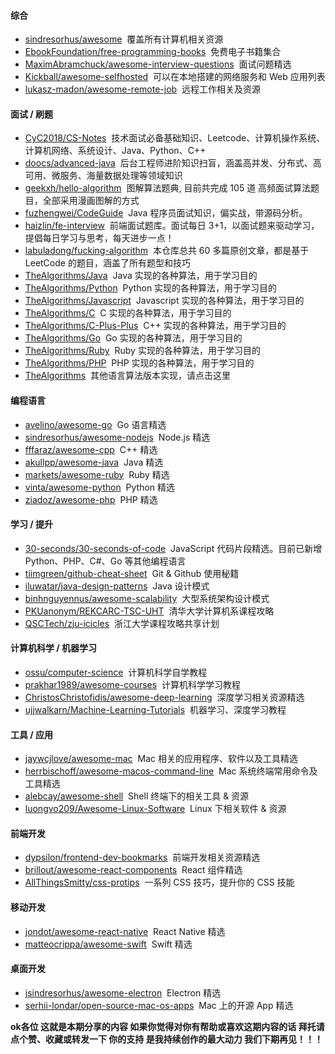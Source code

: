<a name="hN43n"></a>
#### 综合

- [sindresorhus/awesome](https://github.com/sindresorhus/awesome)  覆盖所有计算机相关资源
- [EbookFoundation/free-programming-books](https://github.com/EbookFoundation/free-programming-books)  免费电子书籍集合
- [MaximAbramchuck/awesome-interview-questions](https://github.com/MaximAbramchuck/awesome-interview-questions)  面试问题精选
- [Kickball/awesome-selfhosted](https://github.com/Kickball/awesome-selfhosted)  可以在本地搭建的网络服务和 Web 应用列表
- [lukasz-madon/awesome-remote-job](https://github.com/lukasz-madon/awesome-remote-job)  远程工作相关及资源

<a name="3d63d21d"></a>
#### 面试 / 刷题

- [CyC2018/CS-Notes](https://github.com/CyC2018/CS-Notes)  技术面试必备基础知识、Leetcode、计算机操作系统、计算机网络、系统设计、Java、Python、C++
- [doocs/advanced-java](https://github.com/doocs/advanced-java)  后台工程师进阶知识扫盲，涵盖高并发、分布式、高可用、微服务、海量数据处理等领域知识
- [geekxh/hello-algorithm](https://github.com/geekxh/hello-algorithm)  图解算法题典, 目前共完成 105 道 高频面试算法题目，全部采用漫画图解的方式
- [fuzhengwei/CodeGuide](https://github.com/fuzhengwei/CodeGuide)  Java 程序员面试知识，偏实战，带源码分析。
- [haizlin/fe-interview](https://github.com/haizlin/fe-interview)  前端面试题库。面试每日 3+1，以面试题来驱动学习，提倡每日学习与思考，每天进步一点！
- [labuladong/fucking-algorithm](https://github.com/labuladong/fucking-algorithm)  本仓库总共 60 多篇原创文章，都是基于 LeetCode 的题目，涵盖了所有题型和技巧
- [TheAlgorithms/Java](https://github.com/TheAlgorithms/Java)  Java 实现的各种算法，用于学习目的
- [TheAlgorithms/Python](https://github.com/TheAlgorithms/Python)  Python 实现的各种算法，用于学习目的
- [TheAlgorithms/Javascript](https://github.com/TheAlgorithms/Javascript)  Javascript 实现的各种算法，用于学习目的
- [TheAlgorithms/C](https://github.com/TheAlgorithms/C)  C 实现的各种算法，用于学习目的
- [TheAlgorithms/C-Plus-Plus](https://github.com/TheAlgorithms/C-Plus-Plus)  C++ 实现的各种算法，用于学习目的
- [TheAlgorithms/Go](https://github.com/TheAlgorithms/Go)  Go 实现的各种算法，用于学习目的
- [TheAlgorithms/Ruby](https://github.com/TheAlgorithms/Ruby)  Ruby 实现的各种算法，用于学习目的
- [TheAlgorithms/PHP](https://github.com/TheAlgorithms/PHP)  PHP 实现的各种算法，用于学习目的
- [TheAlgorithms](https://github.com/TheAlgorithms)  其他语言算法版本实现，请点击这里

<a name="3bf8a523"></a>
#### 编程语言

- [avelino/awesome-go](https://github.com/avelino/awesome-go)  Go 语言精选
- [sindresorhus/awesome-nodejs](https://github.com/sindresorhus/awesome-nodejs)  Node.js 精选
- [fffaraz/awesome-cpp](https://github.com/fffaraz/awesome-cpp)  C++ 精选
- [akullpp/awesome-java](https://github.com/akullpp/awesome-java)  Java 精选
- [markets/awesome-ruby](https://github.com/markets/awesome-ruby)  Ruby 精选
- [vinta/awesome-python](https://github.com/vinta/awesome-python)  Python 精选
- [ziadoz/awesome-php](https://github.com/ziadoz/awesome-php)  PHP 精选

<a name="0c443885"></a>
#### 学习 / 提升

- [30-seconds/30-seconds-of-code](https://github.com/30-seconds/30-seconds-of-code)  JavaScript 代码片段精选。目前已新增 Python、PHP、C#、Go 等其他编程语言
- [tiimgreen/github-cheat-sheet](https://github.com/tiimgreen/github-cheat-sheet)  Git & Github 使用秘籍
- [iluwatar/java-design-patterns](https://github.com/iluwatar/java-design-patterns)  Java 设计模式
- [binhnguyennus/awesome-scalability](https://github.com/binhnguyennus/awesome-scalability)  大型系统架构设计模式
- [PKUanonym/REKCARC-TSC-UHT](https://github.com/PKUanonym/REKCARC-TSC-UHT)  清华大学计算机系课程攻略
- [QSCTech/zju-icicles](https://github.com/QSCTech/zju-icicles)  浙江大学课程攻略共享计划

<a name="e414319a"></a>
#### 计算机科学 / 机器学习

- [ossu/computer-science](https://github.com/ossu/computer-science)  计算机科学自学教程
- [prakhar1989/awesome-courses](https://github.com/prakhar1989/awesome-courses)  计算机科学学习教程
- [ChristosChristofidis/awesome-deep-learning](https://github.com/ChristosChristofidis/awesome-deep-learning)  深度学习相关资源精选
- [ujjwalkarn/Machine-Learning-Tutorials](https://github.com/ujjwalkarn/Machine-Learning-Tutorials)  机器学习、深度学习教程

<a name="729c7481"></a>
#### 工具 / 应用

- [jaywcjlove/awesome-mac](https://github.com/jaywcjlove/awesome-mac)  Mac 相关的应用程序、软件以及工具精选
- [herrbischoff/awesome-macos-command-line](https://github.com/herrbischoff/awesome-macos-command-line)  Mac 系统终端常用命令及工具精选
- [alebcay/awesome-shell](https://github.com/alebcay/awesome-shell)  Shell 终端下的相关工具 & 资源
- [luongvo209/Awesome-Linux-Software](https://github.com/luongvo209/Awesome-Linux-Software)  Linux 下相关软件 & 资源

<a name="0ffed74b"></a>
#### 前端开发

- [dypsilon/frontend-dev-bookmarks](https://github.com/dypsilon/frontend-dev-bookmarks)  前端开发相关资源精选
- [brillout/awesome-react-components](https://github.com/brillout/awesome-react-components)  React 组件精选
- [AllThingsSmitty/css-protips](https://github.com/AllThingsSmitty/css-protips)  一系列 CSS 技巧，提升你的 CSS 技能

<a name="11446c8f"></a>
#### 移动开发

- [jondot/awesome-react-native](https://github.com/jondot/awesome-react-native)  React Native 精选
- [matteocrippa/awesome-swift](https://github.com/matteocrippa/awesome-swift)  Swift 精选

<a name="ad7123e6"></a>
#### 桌面开发

- [jsindresorhus/awesome-electron](https://github.com/jsindresorhus/awesome-electron)  Electron 精选
- [serhii-londar/open-source-mac-os-apps](https://github.com/serhii-londar/open-source-mac-os-apps)  Mac 上的开源 App 精选

**ok各位 这就是本期分享的内容 如果你觉得对你有帮助或喜欢这期内容的话 拜托请点个赞、收藏或转发一下 你的支持 是我持续创作的最大动力 我们下期再见！！！**
